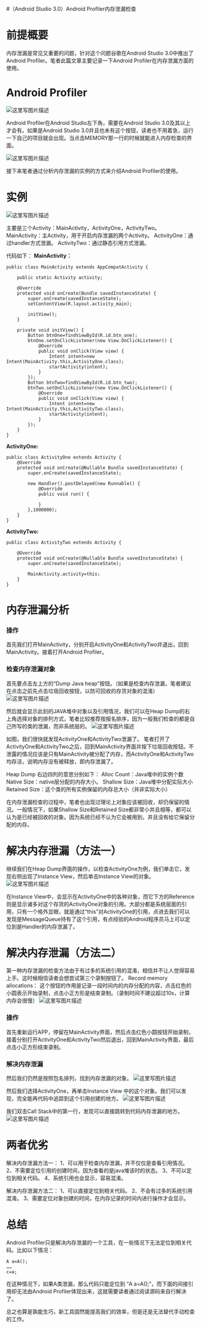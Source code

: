 #（Android Studio 3.0）Android Profiler内存泄漏检查
# 前提概要

内存泄漏是常见又重要的问题，针对这个问题谷歌在Android Studio 3.0中推出了Android Profiler。笔者此篇文章主要记录一下Android Profiler在内存泄漏方面的使用。

# Android Profiler

<img src="https://raw.githubusercontent.com/Double2hao/xujiajia_blog/main/img/16209911505700.png " alt="这里写图片描述">

Android Profiler在Android Studio左下角，需要在Android Studio 3.0及其以上才会有。如果是Android Studio 3.0并且也未有这个按钮，读者也不用着急，运行一下自己的项目就会出现。当点击MEMORY那一行的时候就能进入内存检查的界面。

<img src="https://raw.githubusercontent.com/Double2hao/xujiajia_blog/main/img/16209911506581.png " alt="这里写图片描述">

接下来笔者通过分析内存泄漏的实例的方式来介绍Android Profiler的使用。

# 实例

<img src="https://raw.githubusercontent.com/Double2hao/xujiajia_blog/main/img/16209911508042.png " alt="这里写图片描述">

主要是三个Activity：MainActivity，ActivityOne，ActivityTwo。 MainActivity：主Activity，用于开启内存泄漏的两个Activity。 ActivityOne：通过handler方式泄漏。 ActivityTwo：通过静态引用方式泄漏。

代码如下： **MainActivity：**

```
public class MainActivity extends AppCompatActivity {

    public static Activity activity;

    @Override
    protected void onCreate(Bundle savedInstanceState) {
        super.onCreate(savedInstanceState);
        setContentView(R.layout.activity_main);

        initView();
    }

    private void initView() {
        Button btnOne=findViewById(R.id.btn_one);
        btnOne.setOnClickListener(new View.OnClickListener() {
            @Override
            public void onClick(View view) {
                Intent intent=new Intent(MainActivity.this,ActivityOne.class);
                startActivity(intent);
            }
        });
        Button btnTwo=findViewById(R.id.btn_two);
        btnTwo.setOnClickListener(new View.OnClickListener() {
            @Override
            public void onClick(View view) {
                Intent intent=new Intent(MainActivity.this,ActivityTwo.class);
                startActivity(intent);
            }
        });
    }
}

```

**ActivityOne:**

```
public class ActivityOne extends Activity {
    @Override
    protected void onCreate(@Nullable Bundle savedInstanceState) {
        super.onCreate(savedInstanceState);

        new Handler().postDelayed(new Runnable() {
            @Override
            public void run() {

            }
        },1000000);
    }
}

```

**ActivityTwo:**

```
public class ActivityTwo extends Activity {

    @Override
    protected void onCreate(@Nullable Bundle savedInstanceState) {
        super.onCreate(savedInstanceState);

        MainActivity.activity=this;
    }
}

```

# 内存泄漏分析

### 操作

首先我们打开MainActivity，分别开启ActivityOne和ActivityTwo并退出，回到MainActivity。接着打开Android Profiler。

### 检查内存泄漏对象

首先要点击左上方的“Dump Java heap”按钮。（如果是检查内存泄漏，笔者建议在点击之前先点击垃圾回收按钮，以防可回收的存货对象的混淆） <img src="https://raw.githubusercontent.com/Double2hao/xujiajia_blog/main/img/16209911508703.png " alt="这里写图片描述">

然后就会显示此刻的JAVA堆中对象以及引用情况，我们可以在Heap Dump的右上角选择对象的排列方式，笔者比较推荐按报名排序，因为一般我们检查的都是自己所写的类的泄漏，而非系统层的。 <img src="https://raw.githubusercontent.com/Double2hao/xujiajia_blog/main/img/16209911509214.png " alt="这里写图片描述">

如图，我们很快就发现ActivityOne和ActivityTwo泄漏了。 笔者打开了ActivityOne和ActivityTwo之后，回到MainActivity界面并按下垃圾回收按钮。不泄露的情况应该是只有MainActivity被分配了内存，而ActivityOne和ActivityTwo均存活，说明内存没有被释放，即内存泄漏了。

Heap Dump 右边四列的意思分别如下： Alloc Count：Java堆中的实例个数 Native Size：native层分配的内存大小。 Shallow Size：Java堆中分配实际大小 Retained Size：这个类的所有实例保留的内存总大小（并非实际大小）

>  
 在内存泄漏检查的过程中，笔者也出现过理论上对象应该被回收，却仍保留的情况。一般情况下，如果Shallow Size和Retained Size都非常小并且相等，都可以认为是已经被回收的对象。因为系统已经不认为它会被用到，并且没有给它保留分配的内存。 


# 解决内存泄漏（方法一）

继续我们在Heap Dump界面的操作，以检查ActivityOne为例，我们单击它，发现右侧出现了Instance View，然后单击Instance View的对象。 <img src="https://raw.githubusercontent.com/Double2hao/xujiajia_blog/main/img/16209911509895.png " alt="这里写图片描述">

在Instance View中，会显示在ActivityOne中的各种对象，而它下方的Reference则是显示诸多对这个存货的ActivityOne对象的引用。大部分都是系统层面的引用，只有一个格外显眼，就是通过“this”对ActivityOne的引用，点进去我们可以发现是MessageQueue持有了这个引用，有点经验的Android程序员马上可以定位到是Handler的内存泄漏了。

# 解决内存泄漏（方法二）

第一种内存泄漏的检查方法由于有过多的系统引用的混淆，相信并不让人觉得容易上手。这时候相信读者会想尝试第三个录制按钮了。 Record memory allocations： 这个按钮的作用是记录一段时间内的内存分配的内容，点击红色的小圆表示开始录制，点击小正方形是结束录制。（录制时间不建议超过10s，计算内存会很慢） <img src="https://raw.githubusercontent.com/Double2hao/xujiajia_blog/main/img/16209911510866.png " alt="这里写图片描述">

### 操作

首先重新运行APP，停留在MainActivity界面，然后点击红色小圆按钮开始录制，接着分别打开ActivityOne和ActivityTwo然后退出，回到MainActivity界面，最后点击小正方形结束录制。

### 解决内存泄漏

然后我们仍然是按照包名排列，找到内存泄漏的对象。 <img src="https://raw.githubusercontent.com/Double2hao/xujiajia_blog/main/img/16209911511237.png " alt="这里写图片描述">

然后我们选择ActivityOne，再单击Instance View 中的这个对象。我们可以发现，完全能再代码中追踪到这个引用创建的地方。 <img src="https://raw.githubusercontent.com/Double2hao/xujiajia_blog/main/img/16209911511698.png " alt="这里写图片描述">

我们双击Call Stack中的第一行，发现可以直接跳转到代码内存泄漏的地方。 <img src="https://raw.githubusercontent.com/Double2hao/xujiajia_blog/main/img/16209911512949.png " alt="这里写图片描述">

# 两者优劣

解决内存泄漏方法一： 1、可以用于检查内存泄漏，并不仅仅是查看引用情况。 2、不需要定位引用的创建时间，因为查看的是java堆该时的状态。 3、不可以定位到相关代码。 4、系统引用也会显示，容易混淆。

解决内存泄漏方法二： 1、可以直接定位到相关代码。 2、不会有过多的系统引用混淆。 3、需要定位对象创建的时间，在内存记录的时间内进行操作才会显示。

# 总结

Android Profiler只是解决内存泄漏的一个工具，在一些情况下无法定位到相关代码。比如以下情况：

```
A a=A();
……
c=a;

```

在这种情况下，如果A类泄漏，那么代码只能定位到 “A a=A();”，而下面的间接引用却无法由Android Profiler体现出来，这就需要读者通过阅读源码来自行解决了。

总之也算是孰能生巧，新工具固然能提高我们的效率，但是还是无法替代手动检查的工作。